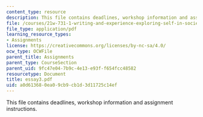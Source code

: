 ```yaml
---
content_type: resource
description: This file contains deadlines, workshop information and assignment instructions.
file: /courses/21w-731-1-writing-and-experience-exploring-self-in-society-spring-2004/a0d613680ea09cb9cb1d3d11725c14ef_essay3.pdf
file_type: application/pdf
learning_resource_types:
- Assignments
license: https://creativecommons.org/licenses/by-nc-sa/4.0/
ocw_type: OCWFile
parent_title: Assignments
parent_type: CourseSection
parent_uid: 9fc47e04-7b9c-4e13-e93f-f654fcc48582
resourcetype: Document
title: essay3.pdf
uid: a0d61368-0ea0-9cb9-cb1d-3d11725c14ef
---
```

This file contains deadlines, workshop information and assignment instructions.
